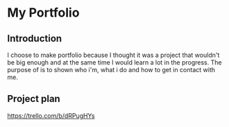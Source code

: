 # My Portfolio

## Introduction
I choose to make portfolio because I thought it was a project that wouldn't be big enough and at the same time I would learn a lot in the progress. The purpose of is to shown who i'm, what i do and how to get in contact with me.

## Project plan
https://trello.com/b/dRPugHYs
